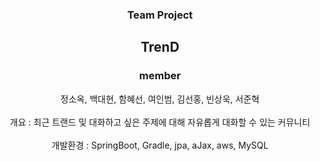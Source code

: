<h3 align="center">Team Project</h3>
<h2 align="center">TrenD</h2>
<h3 align="center">member</h3>
<div align="center">정소옥, 백대현, 함혜선, 여인범, 김선홍, 빈상욱, 서준혁</div>
<br>
<div align="center">개요 : 최근 트랜드 및 대화하고 싶은 주제에 대해 자유롭게 대화할 수 있는 커뮤니티<br><br>
  개발환경 : SpringBoot, Gradle, jpa, aJax, aws, MySQL
</div>
